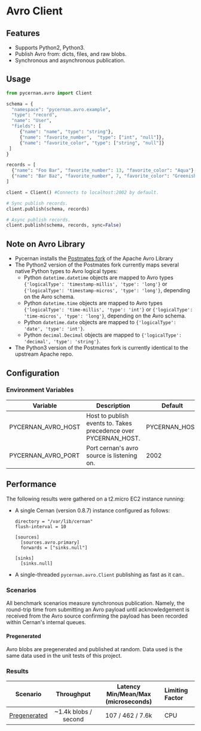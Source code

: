 # Avro Client

## Features

* Supports Python2, Python3.
* Publish Avro from: dicts, files, and raw blobs.
* Synchronous and asynchronous publication.

## Usage

```python
from pycernan.avro import Client

schema = {
  "namespace": "pycernan.avro.example",
  "type": "record",
  "name": "User",
  "fields": [
     {"name": "name", "type": "string"},
     {"name": "favorite_number",  "type": ["int", "null"]},
     {"name": "favorite_color", "type": ["string", "null"]}
 ]
}

records = [
  {"name": "Foo Bar", "favorite_number": 13, "favorite_color": "Aqua"},
  {"name": "Bar Baz", "favorite_number", 7, "favorite_color": "Greenish Gold"},
]

client = Client() #Connects to localhost:2002 by default.

# Sync publish records.
client.publish(schema, records)

# Async publish records.
client.publish(schema, records, sync=False)
```

## Note on Avro Library
* Pycernan installs the [Postmates fork](https://github.com/postmates/avro) of the Apache Avro Library
* The Python2 version of the Postmates fork currently maps several native Python types to Avro logical types:
  * Python `datetime.datetime` objects are mapped to Avro types `{'logicalType': 'timestamp-millis', 'type': 'long'}` or `{'logicalType': 'timestamp-micros', 'type': 'long'}`, depending on the Avro schema.
  * Python `datetime.time` objects are mapped to Avro types `{'logicalType': 'time-millis', 'type': 'int'}` or `{'logicalType': 'time-micros', 'type': 'long'}`, depending on the Avro schema.
  * Python `datetime.date` objects are mapped to `{'logicalType': 'date', 'type': 'int'}`.
  * Python `decimal.Decimal` objects are mapped to `{'logicalType': 'decimal', 'type': 'string'}`.
* The Python3 version of the Postmates fork is currently identical to the upstream Apache repo.

## Configuration

### Environment Variables

| Variable              | Description                                                       | Default       |
| --------------------- | ----------------------------------------------------------------- | ------------- |
| PYCERNAN_AVRO_HOST    | Host to publish events to.  Takes precedence over PYCERNAN_HOST.  | PYCERNAN_HOST |
| PYCERNAN_AVRO_PORT    | Port cernan's avro source is listening on.                        | 2002          |

## Performance

The following results were gathered on a t2.micro EC2 instance running:

* A single Cernan (version 0.8.7) instance configured as follows:

	```
	directory = "/var/lib/cernan"
	flush-interval = 10

	[sources]
	  [sources.avro.primary]
	  forwards = ["sinks.null"]

	[sinks]
	  [sinks.null]
	```

* A single-threaded `pycernan.avro.Client` publishing as fast as it can..

### Scenarios

All benchmark scenarios measure synchronous publication.  Namely, the round-trip time from submitting an Avro payload until acknowledgement is received from the Avro source confirming the payload has been recorded within Cernan's internal queues.

#### Pregenerated

Avro blobs are pregenerated and published at random.  Data used is the same data used in the unit tests of this project.

### Results

|           Scenario              |         Throughput         |     Latency Min/Mean/Max (microseconds)   |    Limiting Factor     |
|:-------------------------------:|:--------------------------:|:-----------------------------------------:|:-----------------------|
|  [Pregenerated](#pregenerated)  |   ~1.4k blobs / second     |          107 / 462 / 7.6k                 |          CPU           |
